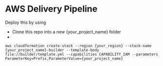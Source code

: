 # AWS Delivery Pipeline

Deploy this by using 

* Clone this repo into a new {your_project_name} folder
* 

```
aws cloudformation create-stack --region {your_region} --stack-name {your_project_name}-builder --template-body file://builder/template.yml --capabilities CAPABILITY_IAM --parameters ParameterKey=Prefix,ParameterValue={your_project_name}
```